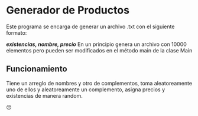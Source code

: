 # Generador de Productos 
Este programa se encarga de generar un archivo .txt con el siguiente formato:

***existencias, nombre, precio***
En un principio genera un archivo con 10000 elementos pero pueden ser modificados en el método main de la clase Main
## Funcionamiento
Tiene un arreglo de nombres y otro de complementos, toma aleatoreamente uno de ellos y aleatoreamente un complemento, asigna precios y existencias de manera random. 


:kissing_closed_eyes:
